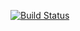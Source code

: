 [![Build Status](https://travis-ci.org/maciejzelasko/Blueprint.svg?branch=master)](https://travis-ci.org/maciejzelasko/Blueprint)